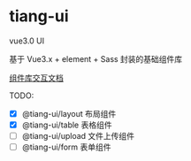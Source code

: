 # tiang-ui

vue3.0 UI

基于 Vue3.x + element + Sass 封装的基础组件库

[组件库交互文档](https://leitingting08.github.io/sum-ui/)

TODO:

- [x] @tiang-ui/layout 布局组件
- [x] @tiang-ui/table 表格组件
- [ ] @tiang-ui/upload 文件上传组件
- [ ] @tiang-ui/form 表单组件
